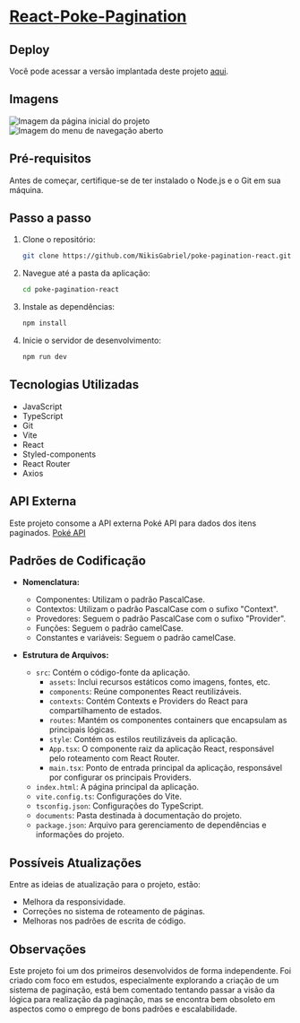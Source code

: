 # [React-Poke-Pagination](https://heroic-dieffenbachia-76f10f.netlify.app/)

## Deploy

Você pode acessar a versão implantada deste projeto [aqui](https://heroic-dieffenbachia-76f10f.netlify.app/).

## Imagens

![Imagem da página inicial do projeto](https://github.com/NikisGabriel/poke-pagination-react/blob/main/documents/poke-pagination-react)
![Imagem do menu de navegação aberto](https://github.com/NikisGabriel/poke-pagination-react/blob/main/documents/poke-pagination-react-menu.png)

## Pré-requisitos

Antes de começar, certifique-se de ter instalado o Node.js e o Git em sua máquina.

## Passo a passo

1. Clone o repositório:

   ```bash
   git clone https://github.com/NikisGabriel/poke-pagination-react.git
   ```

2. Navegue até a pasta da aplicação:

   ```bash
   cd poke-pagination-react
   ```

3. Instale as dependências:

   ```bash
   npm install
   ```

4. Inicie o servidor de desenvolvimento:

   ```bash
   npm run dev
   ```

## Tecnologias Utilizadas

- JavaScript
- TypeScript
- Git
- Vite
- React
- Styled-components
- React Router
- Axios

## API Externa

Este projeto consome a API externa Poké API para dados dos itens paginados. [Poké API ](https://pokeapi.co/)

## Padrões de Codificação

- **Nomenclatura:**

  - Componentes: Utilizam o padrão PascalCase.
  - Contextos: Utilizam o padrão PascalCase com o sufixo "Context".
  - Provedores: Seguem o padrão PascalCase com o sufixo "Provider".
  - Funções: Seguem o padrão camelCase.
  - Constantes e variáveis: Seguem o padrão camelCase.

- **Estrutura de Arquivos:**
  - `src`: Contém o código-fonte da aplicação.
    - `assets`: Inclui recursos estáticos como imagens, fontes, etc.
    - `components`: Reúne componentes React reutilizáveis.
    - `contexts`: Contém Contexts e Providers do React para compartilhamento de estados.
    - `routes`: Mantém os componentes containers que encapsulam as principais lógicas.
    - `style`: Contém os estilos reutilizáveis da aplicação.
    - `App.tsx`: O componente raiz da aplicação React, responsável pelo roteamento com React Router.
    - `main.tsx`: Ponto de entrada principal da aplicação, responsável por configurar os principais Providers.
  - `index.html`: A página principal da aplicação.
  - `vite.config.ts`: Configurações do Vite.
  - `tsconfig.json`: Configurações do TypeScript.
  - `documents`: Pasta destinada à documentação do projeto.
  - `package.json`: Arquivo para gerenciamento de dependências e informações do projeto.

## Possíveis Atualizações

Entre as ideias de atualização para o projeto, estão:

- Melhora da responsividade.
- Correções no sistema de roteamento de páginas.
- Melhoras nos padrões de escrita de código.

## Observações

Este projeto foi um dos primeiros desenvolvidos de forma independente. Foi criado com foco em estudos, especialmente explorando a criação de um sistema de paginação, está bem comentado tentando passar a visão da lógica para realização da paginação, mas se encontra bem obsoleto em aspectos como o emprego de bons padrões e escalabilidade.
